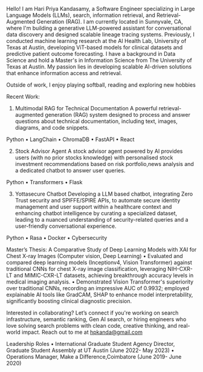 

Hello! I am Hari Priya Kandasamy, a Software Engineer specializing in Large Language Models (LLMs), search, information retrieval, and Retrieval-Augmented Generation (RAG). I am currently located in Sunnyvale, CA, where I'm building a generative LLM-powered assistant for conversational data discovery and designed scalable lineage tracing systems. Previously, I conducted machine learning research at the AI Health Lab, University of Texas at Austin, developing ViT-based models for clinical datasets and predictive patient outcome forecasting. I have a background in Data Science and hold a Master's in Information Science from The University of Texas at Austin. My passion lies in developing scalable AI-driven solutions that enhance information access and retrieval.

Outside of work, I enjoy playing softball, reading and exploring new hobbies

Recent Work:

01. Multimodal RAG for Technical Documentation
A powerful retrieval-augmented generation (RAG) system designed to process and answer questions about technical documentation, including text, images, diagrams, and code snippets.

Python • LangChain • ChromaDB • FastAPI • React

02. Stock Advisor Agent
A stock advisor agent powered by AI provides users (with no prior stocks knowledge) with personalised stock investment recommendations based on risk portfolio,news analysis and a dedicated chatbot to answer user queries.

Python • Transformers • Flask

03. Yottasecure Chatbot
Developing a LLM based chatbot, integrating Zero Trust security and SPIFFE/SPIRE APIs, to automate secure
identity management and user support within a healthcare context and enhancing chatbot intelligence by curating a specialized dataset, leading to a nuanced understanding of security-related queries and a user-friendly conversational experience.

Python • Rasa • Docker • Cybersecurity 

Master’s Thesis: A Comparative Study of Deep Learning Models with XAI for Chest X-ray Images (Computer vision, Deep Learning)
  • Evaluated and compared deep learning models (Inceptionv4, Vision Transformer) against traditional CNNs for chest X-ray image
  classification, leveraging NIH-CXR-LT and MIMIC-CXR-LT datasets, achieving breakthrough accuracy levels in medical imaging analysis.
  • Demonstrated Vision Transformer's superiority over traditional CNNs, recording an impressive AUC of 0.9932; employed explainable AI
  tools like GradCAM, SHAP to enhance model interpretability, significantly boosting clinical diagnostic precision.

Interested in collaborating?
Let’s connect if you're working on search infrastructure, semantic ranking, Gen AI search, or hiring engineers who love solving search problems with clean code, creative thinking, and real-world impact. Reach out to me at hpkanda@gmail.com

Leadership Roles
• International Graduate Student Agency Director, Graduate Student Assembly at UT Austin (June 2022- May 2023)
• Operations Manager, Make a Difference,Coimbatore (June 2019- June 2020)
